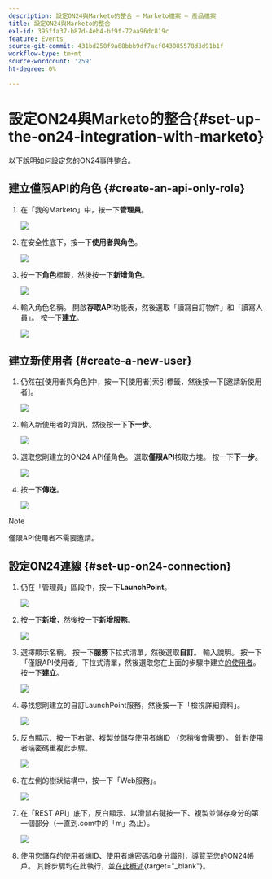 ```yaml
---
description: 設定ON24與Marketo的整合 — Marketo檔案 — 產品檔案
title: 設定ON24與Marketo的整合
exl-id: 395ffa37-b87d-4eb4-bf9f-72aa96dc819c
feature: Events
source-git-commit: 431bd258f9a68bbb9df7acf043085578d3d91b1f
workflow-type: tm+mt
source-wordcount: '259'
ht-degree: 0%

---
```


# 設定ON24與Marketo的整合{#set-up-the-on24-integration-with-marketo}

以下說明如何設定您的ON24事件整合。

## 建立僅限API的角色 {#create-an-api-only-role}

1. 在「我的Marketo」中，按一下&#x200B;**管理員**。

   ![](assets/set-up-the-on24-integration-with-marketo-1.png)

1. 在安全性底下，按一下&#x200B;**使用者與角色**。

   ![](assets/set-up-the-on24-integration-with-marketo-2.png)

1. 按一下&#x200B;**角色**&#x200B;標籤，然後按一下&#x200B;**新增角色**。

   ![](assets/set-up-the-on24-integration-with-marketo-3.png)

1. 輸入角色名稱。 開啟&#x200B;**存取API**&#x200B;功能表，然後選取「讀寫自訂物件」和「讀寫人員」。 按一下&#x200B;**建立**。

   ![](assets/set-up-the-on24-integration-with-marketo-4.png)

## 建立新使用者 {#create-a-new-user}

1. 仍然在[使用者與角色]中，按一下[使用者]索引標籤&#x200B;**&#x200B;**，然後按一下[邀請新使用者]&#x200B;**&#x200B;**。

   ![](assets/set-up-the-on24-integration-with-marketo-5.png)

1. 輸入新使用者的資訊，然後按一下&#x200B;**下一步**。

   ![](assets/set-up-the-on24-integration-with-marketo-6.png)

1. 選取您剛建立的ON24 API僅角色。 選取&#x200B;**僅限API**&#x200B;核取方塊。 按一下&#x200B;**下一步**。

   ![](assets/set-up-the-on24-integration-with-marketo-7.png)

1. 按一下&#x200B;**傳送**。

   ![](assets/set-up-the-on24-integration-with-marketo-8.png)

>[!NOTE]
>
>僅限API使用者不需要邀請。

## 設定ON24連線 {#set-up-on24-connection}

1. 仍在「管理員」區段中，按一下&#x200B;**LaunchPoint**。

   ![](assets/set-up-the-on24-integration-with-marketo-9.png)

1. 按一下&#x200B;**新增**，然後按一下&#x200B;**新增服務**。

   ![](assets/set-up-the-on24-integration-with-marketo-10.png)

1. 選擇顯示名稱。 按一下&#x200B;**服務**&#x200B;下拉式清單，然後選取&#x200B;**自訂**。 輸入說明。 按一下「僅限API使用者」下拉式清單，然後選取您在上面的步驟中建立[的使用者](#create-a-new-user)。 按一下&#x200B;**建立**。

   ![](assets/set-up-the-on24-integration-with-marketo-11.png)

1. 尋找您剛建立的自訂LaunchPoint服務，然後按一下「檢視詳細資料」。

   ![](assets/set-up-the-on24-integration-with-marketo-12.png)

1. 反白顯示、按一下右鍵、複製並儲存使用者端ID （您稍後會需要）。 針對使用者端密碼重複此步驟。

   ![](assets/set-up-the-on24-integration-with-marketo-13.png)

1. 在左側的樹狀結構中，按一下「Web服務」。

   ![](assets/set-up-the-on24-integration-with-marketo-14.png)

1. 在「REST API」底下，反白顯示、以滑鼠右鍵按一下、複製並儲存身分的第一個部分（一直到.com中的「m」為止）。

   ![](assets/set-up-the-on24-integration-with-marketo-15.png)

1. 使用您儲存的使用者端ID、使用者端密碼和身分識別，導覽至您的ON24帳戶。 其餘步驟均在此執行，並[在此概述](https://on24support.force.com/Support/s/article/Connect-Marketo-ON24-Connect-Data-Integration#Step6){target="_blank"}。
